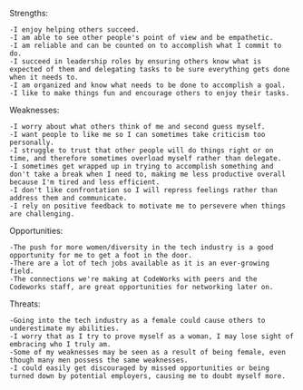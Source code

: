 Strengths:

    -I enjoy helping others succeed. 
    -I am able to see other people's point of view and be empathetic. 
    -I am reliable and can be counted on to accomplish what I commit to do. 
    -I succeed in leadership roles by ensuring others know what is expected of them and delegating tasks to be sure everything gets done when it needs to. 
    -I am organized and know what needs to be done to accomplish a goal. 
    -I like to make things fun and encourage others to enjoy their tasks.

Weaknesses:

    -I worry about what others think of me and second guess myself. 
    -I want people to like me so I can sometimes take criticism too personally. 
    -I struggle to trust that other people will do things right or on time, and therefore sometimes overload myself rather than delegate. 
    -I sometimes get wrapped up in trying to accomplish something and don't take a break when I need to, making me less productive overall because I'm tired and less efficient. 
    -I don't like confrontation so I will repress feelings rather than address them and communicate. 
    -I rely on positive feedback to motivate me to persevere when things are challenging.

Opportunities:

    -The push for more women/diversity in the tech industry is a good opportunity for me to get a foot in the door.
    -There are a lot of tech jobs available as it is an ever-growing field.
    -The connections we're making at CodeWorks with peers and the Codeworks staff, are great opportunities for networking later on. 

Threats:

    -Going into the tech industry as a female could cause others to underestimate my abilities. 
    -I worry that as I try to prove myself as a woman, I may lose sight of embracing who I truly am. 
    -Some of my weaknesses may be seen as a result of being female, even though many men possess the same weaknesses.
    -I could easily get discouraged by missed opportunities or being turned down by potential employers, causing me to doubt myself more.
